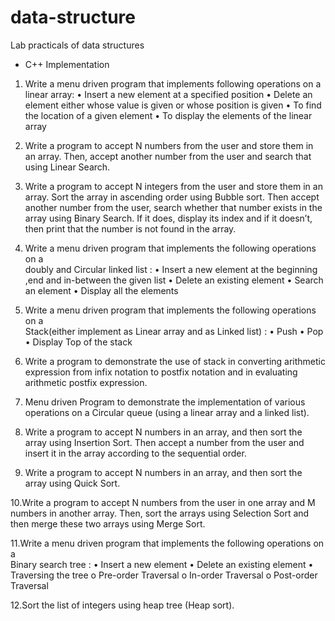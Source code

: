 # data-structure
Lab practicals of data structures
- C++ Implementation

1. Write a menu driven program that implements following operations on a  linear array:
•	Insert a new element at a specified position
•	Delete an element either whose value is given or whose position is given
•	To find the location of a given element
•	To display the elements of the linear array


2. Write a program to accept N numbers from the user and store them in an array. Then, accept another number from the user and search that using Linear Search.


3. Write a program to accept N integers from the user and store them in an array. Sort the array in ascending order using Bubble sort. Then accept another number from the user, search whether that number exists in the array using Binary Search. If it does, display its index and if it doesn’t, then print that the number is not found in the array.


4. Write a menu driven program that implements the following operations on a   
doubly and Circular linked list :
•	Insert a new element at the beginning ,end and in-between the given list
•	Delete an existing element
•	Search an element
•	Display all the elements 


5. Write a menu driven program that implements the following operations on a   
Stack(either implement as Linear array and as Linked list) :
•	Push 
•	Pop  
•	Display Top of the stack


6. Write a program to demonstrate the use of stack in converting arithmetic expression from infix notation to postfix notation and in evaluating arithmetic postfix expression.


7. Menu driven Program to demonstrate the implementation of various operations on a Circular queue (using a linear array and  a linked list).


8. Write a program to accept N numbers in an array, and then sort the array using Insertion Sort. Then accept a number from the user and insert it in the array according to the sequential order.


9. Write a program to accept N numbers in an array, and then sort the array using Quick Sort.


10.Write a program to accept N numbers from the user in one array and M numbers in another array. Then, sort the arrays using Selection   Sort and then merge these two arrays using Merge Sort.

 11.Write a menu driven program that implements the following operations on a   
 Binary search tree :
      •	Insert a new element 
      •	Delete an existing element
      •	Traversing the tree
            o	Pre-order Traversal
            o	In-order Traversal 
            o	Post-order Traversal


12.Sort the list of integers using heap tree (Heap sort).

 
 


